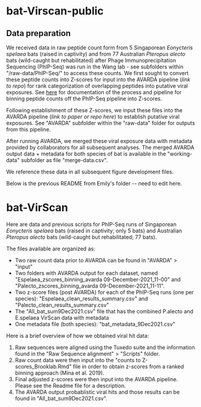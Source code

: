 # bat-Virscan-public

## Data preparation
We received data in raw peptide count form from 5 Singaporean *Eonycteris spelaea* bats (raised in captivity) and from 77 Australian *Pteropus alecto* bats (wild-caught but rehabilitated) after Phage Immunoprecipitation Sequencing (PhIP-Seq) was run in the Wang lab - see subfolders within "/raw-data/PhIP-Seq/" to access these counts. We first sought to convert these peptide counts into Z-scores for input into the AVARDA pipeline (*link to repo*) for rank categorization of overlapping peptides into putative viral exposures. See [here](https://github.com/brooklabteam/bat-Virscan-public/blob/main/prep-scripts/counts-to-z-score.md) for documentation of the process and pipeline for binning peptide counts off the PhIP-Seq pipeline into Z-scores.

Following establishment of these Z-scores, we input these files into the AVARDA pipeline (*link to paper or repo here*) to establish putative viral exposures. See "AVARDA" subfolder within the "raw-data" folder for outputs from this pipeline.

After running AVARDA, we merged these viral exposure data with metadata provided by collaborators for all subsequent analyses. The merged AVARDA output data + metadata for both species of bat is available in the "working-data" subfolder as file "merge-data.csv".

We reference these data in all subsequent figure development files.


Below is the previous README from Emily's folder -- need to edit here.

# bat-VirScan

Here are data and previous scripts for PhIP-Seq runs of Singaporean *Eonycteris spelaea* bats (raised in captivity; only 5 bats) and Australian *Pteropus alecto* bats (wild-caught but rehabilitated; 77 bats).

The files available are organized as:

- Two raw count data prior to AVARDA can be found in "AVARDA" > "input"
- Two folders with AVARDA output for each dataset, named "Espelaea_zscores_binning_avarda 09-December-2021_11-00" and "Palecto_zscores_binning_avarda 09-December-2021_11-11".
- Two z-score files (post AVARDA) for each of the PhIP-Seq runs (one per species): "Espelaea_clean_results_summary.csv" and "Palecto_clean_results_summary.csv"
- The "All_bat_sum9Dec2021.csv" file that has the combined P.alecto and E.spelaea VirScan data with metadata
- One metadata file (both species): "bat_metadata_9Dec2021.csv"


Here is a brief overview of how we obtained viral hit data:
1. Raw sequences were aligned using the Tuxedo suite and the information found in the "Raw Sequence alignment" > "Scripts" folder.
2. Raw count data were then input into the "counts to Z-scores_Brooklab.Rmd" file in order to obtain z-scores from a ranked binning approach (Mina et al. 2019).
3. Final adjusted z-scores were then input into the AVARDA pipeline. Please see the Readme file for a description.
4. The AVARDA output probablistic viral hits and those results can be found in "All_bat_sum9Dec2021.csv".

